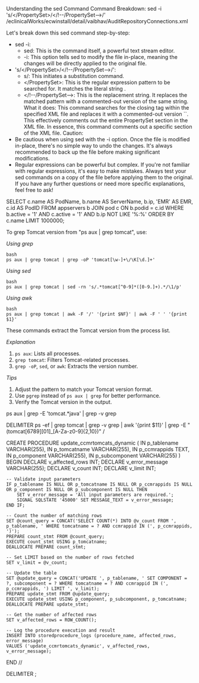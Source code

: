 

Understanding the sed Command
Command Breakdown:
sed -i 's/\<\/PropertySet\>/<\/!--\/PropertySet-->/' /eclinicalWorks/ecwinstall/detail/vaibhav/AuditRepositoryConnections.xml

Let's break down this sed command step-by-step:
 * sed -i:
   * sed: This is the command itself, a powerful text stream editor.
   * -i: This option tells sed to modify the file in-place, meaning the changes will be directly applied to the original file.
 * 's/\<\/PropertySet\>/<\/!--\/PropertySet-->/':
   * s/: This initiates a substitution command.
   * \<\/PropertySet\>: This is the regular expression pattern to be searched for. It matches the literal string </PropertySet>.
   * <\/!--\/PropertySet-->: This is the replacement string. It replaces the matched pattern with a commented-out version of the same string.
What it does:
This command searches for the closing tag </PropertySet> within the specified XML file and replaces it with a commented-out version ``. This effectively comments out the entire PropertySet section in the XML file.
In essence, this command comments out a specific section of the XML file.
Caution:
 * Be cautious when using sed with the -i option. Once the file is modified in-place, there's no simple way to undo the changes. It's always recommended to back up the file before making significant modifications.
 * Regular expressions can be powerful but complex. If you're not familiar with regular expressions, it's easy to make mistakes. Always test your sed commands on a copy of the file before applying them to the original.
If you have any further questions or need more specific explanations, feel free to ask!








SELECT
    c.name AS PodName,
    b.name AS ServerName,
    b.ip,
    'EMR' AS EMR,
    c.id AS PodID
FROM
    appservers b
JOIN
    pod c ON b.podid = c.id
WHERE
    b.active = '1'
    AND c.active = '1'
    AND b.ip NOT LIKE '%:%'
ORDER BY
    c.name
LIMIT 1000000;

To grep Tomcat version from "ps aux | grep tomcat", use:

*Using grep*

```
bash
ps aux | grep tomcat | grep -oP 'tomcat[\w-]+\/\K[\d.]+'
```

*Using sed*

```
bash
ps aux | grep tomcat | sed -rn 's/.*tomcat[^0-9]*([0-9.]+).*/\1/p'
```

*Using awk*

```
bash
ps aux | grep tomcat | awk -F '/' '{print $NF}' | awk -F ' ' '{print $1}'
```

These commands extract the Tomcat version from the process list.

*Explanation*

1. `ps aux`: Lists all processes.
2. `grep tomcat`: Filters Tomcat-related processes.
3. `grep -oP`, `sed`, or `awk`: Extracts the version number.

*Tips*

1. Adjust the pattern to match your Tomcat version format.
2. Use `pgrep` instead of `ps aux | grep` for better performance.
3. Verify the Tomcat version in the output.






ps aux | grep -E 'tomcat.*java' | grep -v grep





DELIMITER ps -ef | grep tomcat | grep -v grep | awk '{print $11}' | grep -E "(tomcat[6789][01]_[A-Za-z0-9]{2,10})"
/

CREATE PROCEDURE update_ccmrtomcats_dynamic (
    IN p_tablename VARCHAR(255),
    IN p_tomcatname VARCHAR(255),
    IN p_ccmrappids TEXT,
    IN p_component VARCHAR(255),
    IN p_subcomponent VARCHAR(255)
)
BEGIN
    DECLARE v_affected_rows INT;
    DECLARE v_error_message VARCHAR(255);
    DECLARE v_count INT;
    DECLARE v_limit INT;

    -- Validate input parameters
    IF p_tablename IS NULL OR p_tomcatname IS NULL OR p_ccmrappids IS NULL OR p_component IS NULL OR p_subcomponent IS NULL THEN
        SET v_error_message = 'All input parameters are required.';
        SIGNAL SQLSTATE '45000' SET MESSAGE_TEXT = v_error_message;
    END IF;

    -- Count the number of matching rows
    SET @count_query = CONCAT('SELECT COUNT(*) INTO @v_count FROM ', p_tablename, ' WHERE tomcatname = ? AND ccmrappid IN (', p_ccmrappids, ')');
    PREPARE count_stmt FROM @count_query;
    EXECUTE count_stmt USING p_tomcatname;
    DEALLOCATE PREPARE count_stmt;

    -- Set LIMIT based on the number of rows fetched
    SET v_limit = @v_count;

    -- Update the table
    SET @update_query = CONCAT('UPDATE ', p_tablename, ' SET COMPONENT = ?, subcomponent = ? WHERE tomcatname = ? AND ccmrappid IN (', p_ccmrappids, ') LIMIT ', v_limit);
    PREPARE update_stmt FROM @update_query;
    EXECUTE update_stmt USING p_component, p_subcomponent, p_tomcatname;
    DEALLOCATE PREPARE update_stmt;

    -- Get the number of affected rows
    SET v_affected_rows = ROW_COUNT();

    -- Log the procedure execution and result
    INSERT INTO storedprocedure_logs (procedure_name, affected_rows, error_message)
    VALUES ('update_ccmrtomcats_dynamic', v_affected_rows, v_error_message);

END //

DELIMITER ;
